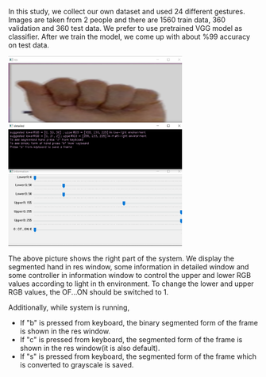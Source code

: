 In this study, we collect our own dataset and used 24 different gestures. Images are taken from 2 people and there are 1560 train data,
360 validation and 360 test data. We prefer to use pretrained VGG model as classifier. After we train the model, we come up with about 
%99 accuracy on test data.

<img src="right.png" width="350" title="screen">  

The above picture shows the right part of the system. We display the segmented hand in res window, some information in detailed window and 
some controller in information window to control the upper and lower RGB values according to light in th environment. To change the 
lower and upper RGB values, the OF...ON should be switched to 1. 

Additionally, while system is running, 
<br> 
* If "b" is pressed from keyboard, the binary segmented form of the frame is shown in the res window.
* If "c" is pressed from keyboard, the segmented form of the frame is shown in the res window(it is also default).      
* If "s" is pressed from keyboard, the segmented form of the frame which is converted to grayscale is saved.

